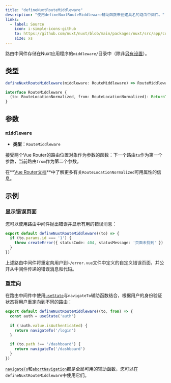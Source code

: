 ```yaml
---
title: "defineNuxtRouteMiddleware"
description: "使用defineNuxtRouteMiddleware辅助函数来创建具名的路由中间件。"
links:
  - label: Source
    icon: i-simple-icons-github
    to: https://github.com/nuxt/nuxt/blob/main/packages/nuxt/src/app/composables/router.ts
    size: xs
---
```



路由中间件存储在Nuxt应用程序的`middleware/`目录中（除非[另有设置](/docs/api/nuxt-config#middleware)）。

## 类型

```ts
defineNuxtRouteMiddleware(middleware: RouteMiddleware) => RouteMiddleware

interface RouteMiddleware {
  (to: RouteLocationNormalized, from: RouteLocationNormalized): ReturnType<NavigationGuard>
}
```

## 参数

### `middleware`

- **类型**：`RouteMiddleware`

接受两个Vue Router的路由位置对象作为参数的函数：下一个路由`to`作为第一个参数，当前路由`from`作为第二个参数。

在**[Vue Router文档](https://router.vuejs.org/api/interfaces/RouteLocationNormalized.html)**中了解更多有关`RouteLocationNormalized`可用属性的信息。

## 示例

### 显示错误页面

您可以使用路由中间件抛出错误并显示有用的错误消息：

```ts [middleware/error.ts]
export default defineNuxtRouteMiddleware((to) => {
  if (to.params.id === '1') {
    throw createError({ statusCode: 404, statusMessage: '页面未找到' })
  }
})
```

上述路由中间件将重定向用户到`~/error.vue`文件中定义的自定义错误页面，并公开从中间件传递的错误消息和代码。

### 重定向

在路由中间件中使用[`useState`](/docs/api/composables/use-state)与`navigateTo`辅助函数结合，根据用户的身份验证状态将用户重定向到不同的路由：

```ts [middleware/auth.ts]
export default defineNuxtRouteMiddleware((to, from) => {
  const auth = useState('auth')
  
  if (!auth.value.isAuthenticated) {
    return navigateTo('/login')
  }

  if (to.path !== '/dashboard') {
    return navigateTo('/dashboard')
  }
})
```

[`navigateTo`](/docs/api/utils/navigate-to)和[`abortNavigation`](/docs/api/utils/abort-navigation)都是全局可用的辅助函数，您可以在`defineNuxtRouteMiddleware`中使用它们。
